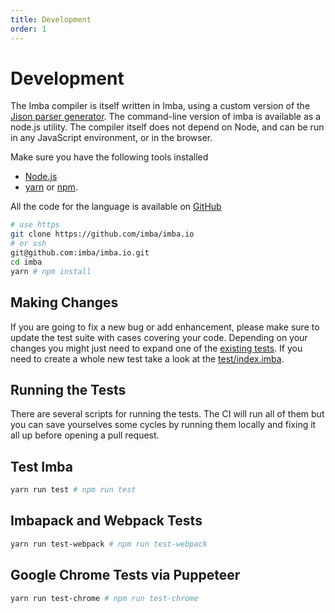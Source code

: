 ```yaml
---
title: Development
order: 1
---
```


# Development

The Imba compiler is itself written in Imba, using a custom version of the [Jison parser generator](https://github.com/zaach/jison). The command-line version of imba is available as a node.js utility. The compiler itself does not depend on Node, and can be run in any JavaScript environment, or in the browser.

Make sure you have the following tools installed

- [Node.js](https://nodejs.org/en/)
- [yarn](https://yarnpkg.com/lang/en/) or [npm](https://www.npmjs.com).

All the code for the language is available on [GitHub](https://github.com/imba/imba)

```bash
# use https
git clone https://github.com/imba/imba.io
# or ssh
git@github.com:imba/imba.io.git
cd imba
yarn # npm install
```

## Making Changes

If you are going to fix a new bug or add enhancement, please make sure to update the test suite with cases covering your code. Depending on your changes you might just need to expand one of the [existing tests](https://github.com/imba/imba/tree/master/test). If you need to create a whole new test take a look at the [test/index.imba](https://github.com/imba/imba/blob/master/test/index.imba).

## Running the Tests

There are several scripts for running the tests. The CI will run all of them but you can save yourselves some cycles by running them locally and fixing it all up before opening a pull request.

## Test Imba

```bash
yarn run test # npm run test
```

## Imbapack and Webpack Tests

```bash
yarn run test-webpack # npm run test-webpack
```

## Google Chrome Tests via Puppeteer

```bash
yarn run test-chrome # npm run test-chrome
```